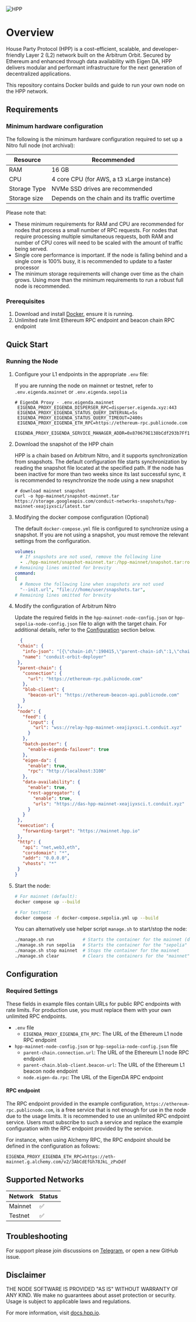 ![HPP](./assets/HPP_primary_black.svg)

# Overview

House Party Protocol (HPP) is a cost-efficient, scalable, and developer-friendly Layer 2 (L2) network built on the 
Arbitrum Orbit. Secured by Ethereum and enhanced through data availability with Eigen DA, HPP delivers modular and 
performant infrastructure for the next generation of decentralized applications.

This repository contains Docker builds and guide to run your own node on the HPP network.

## Requirements

### Minimum hardware configuration

The following is the minimum hardware configuration required to set up a Nitro full node (not archival):

| Resource     | Recommended                                   |
|--------------|-----------------------------------------------|
| RAM          | 16 GB                                         |
| CPU          | 4 core CPU (for AWS, a t3 xLarge instance)    |
| Storage Type | NVMe SSD drives are recommended               |
| Storage size | Depends on the chain and its traffic overtime |

Please note that:

* These minimum requirements for RAM and CPU are recommended for nodes that process a small number of RPC requests. For
  nodes that require processing multiple simultaneous requests, both RAM and number of CPU cores will need to be scaled
  with the amount of traffic being served.
* Single core performance is important. If the node is falling behind and a single core is 100% busy, it is recommended
  to update to a faster processor
* The minimum storage requirements will change over time as the chain grows. Using more than the minimum requirements to
  run a robust full node is recommended.

### Prerequisites

1. Download and install [Docker](https://www.docker.com/), ensure it is running.
2. Unlimited rate limit Ethereum RPC endpoint and beacon chain RPC endpoint

## Quick Start

### Running the Node

1. Configure your L1 endpoints in the appropriate `.env` file:

   If you are running the node on mainnet or testnet, refer to `.env.eigenda.mainnet` or `.env.eigenda.sepolia`

   ```properties
   # EigenDA Proxy - .env.eigenda.mainnet
    EIGENDA_PROXY_EIGENDA_DISPERSER_RPC=disperser.eigenda.xyz:443
    EIGENDA_PROXY_EIGENDA_STATUS_QUERY_INTERVAL=5s
    EIGENDA_PROXY_EIGENDA_STATUS_QUERY_TIMEOUT=2400s
    EIGENDA_PROXY_EIGENDA_ETH_RPC=https://ethereum-rpc.publicnode.com
    EIGENDA_PROXY_EIGENDA_SERVICE_MANAGER_ADDR=0x870679E138bCdf293b7Ff14dD44b70FC97e12fc0
   ```

2. Download the snapshot of the HPP chain

   HPP is a chain based on Arbitrum Nitro, and it supports synchronization from snapshots. 
   The default configuration file starts synchronization by reading the snapshot file located at the specified path. 
   If the node has been inactive for more than two weeks since its last successful sync, it is recommended to resynchronize the node using a new snapshot

   ```shell
   # download mainnet snapshot
   curl -o hpp-mainnet/snapshot-mainnet.tar  https://storage.googleapis.com/conduit-networks-snapshots/hpp-mainnet-xeajiyxsci/latest.tar
   ```

3. Modifying the docker compose configuration (Optional)

   The default `docker-compose.yml` file is configured to synchronize using a snapshot. If you are not using a snapshot, you must remove the relevant settings from the configuration.

   ```yaml
   volumes:
     # If snapshots are not used, remove the following line
     - ./hpp-mainnet/snapshot-mainnet.tar:/hpp-mainnet/snapshot.tar:ro
   # Remaining lines omitted for brevity
   command:
   [
     # Remove the following line when snapshots are not used
     "--init.url", "file:///home/user/snapshots.tar",
   # Remaining lines omitted for brevity
   ```

4. Modify the configuration of Arbitrum Nitro

   Update the required fields in the `hpp-mainnet-node-config.json` or `hpp-sepolia-node-config.json` file to align 
with the target chain. For additional details, refer to the [Configuration](#configuration) section below.

     ```json
       {
      "chain": {
        "info-json": "[{\"chain-id\":190415,\"parent-chain-id\":1,\"chain-name\":\"conduit-orbit-deployer\",\"chain-config\":{\"chainId\":190415,\"homesteadBlock\":0,\"daoForkBlock\":null,\"daoForkSupport\":true,\"eip150Block\":0,\"eip150Hash\":\"0x0000000000000000000000000000000000000000000000000000000000000000\",\"eip155Block\":0,\"eip158Block\":0,\"byzantiumBlock\":0,\"constantinopleBlock\":0,\"petersburgBlock\":0,\"istanbulBlock\":0,\"muirGlacierBlock\":0,\"berlinBlock\":0,\"londonBlock\":0,\"clique\":{\"period\":0,\"epoch\":0},\"arbitrum\":{\"EnableArbOS\":true,\"AllowDebugPrecompiles\":false,\"DataAvailabilityCommittee\":true,\"InitialArbOSVersion\":32,\"InitialChainOwner\":\"0xF91B7476e52374dD75fb3d598C5f2D5dc019fc90\",\"GenesisBlockNum\":0}},\"rollup\":{\"bridge\":\"0x9948eDFBb9e0b104bAd60393dBe79d0BC7937014\",\"inbox\":\"0xE0400a87d5Ee8a2Fc1dF2aAf4B6d8f89d0B9bE55\",\"sequencer-inbox\":\"0x9B26957a661bc862FA0d7eb21813Aa008d0Cc6E6\",\"rollup\":\"0xf0d2960a37B33567FF7507C2d59da021277663A1\",\"validator-utils\":\"0x84eA2523b271029FFAeB58fc6E6F1435a280db44\",\"validator-wallet-creator\":\"0x0A5eC2286bB15893d5b8f320aAbc823B2186BA09\",\"deployed-at\":22943219}}]",
        "name": "conduit-orbit-deployer"
      },
      "parent-chain": {
        "connection": {
          "url": "https://ethereum-rpc.publicnode.com"
        },
        "blob-client": {
          "beacon-url": "https://ethereum-beacon-api.publicnode.com"
        }
      },
      "node": {
        "feed": {
          "input": {
            "url": "wss://relay-hpp-mainnet-xeajiyxsci.t.conduit.xyz"
          }
        },
        "batch-poster": {
          "enable-eigenda-failover": true
        },
        "eigen-da": {
          "enable": true,
          "rpc": "http://localhost:3100"
        },
        "data-availability": {
          "enable": true,
          "rest-aggregator": {
            "enable": true,
            "urls": "https://das-hpp-mainnet-xeajiyxsci.t.conduit.xyz"
          }
        }
      },
      "execution": {
        "forwarding-target": "https://mainnet.hpp.io"
      },
      "http": {
        "api": "net,web3,eth",
        "corsdomain": "*",
        "addr": "0.0.0.0",
        "vhosts": "*"
      }
    }
    ```
5. Start the node:

   ```bash
   # For mainnet (default):
   docker compose up --build

   # For testnet:
   docker compose -f docker-compose.sepolia.yml up --build

   ```

   You can alternatively use helper script `manage.sh` to start/stop the node:

   ```bash
   ./manage.sh run           # Starts the container for the mainnet (default)
   ./manage.sh run sepolia   # Starts the container for the "sepolia" testnet
   ./manage.sh stop mainnet  # Stops the container for the mainnet 
   ./manage.sh clear         # Clears the containers for the "mainnet" (default)
   ```

## Configuration

### Required Settings

These fields in example files contain URLs for public RPC endpoints with rate limits. For production use, you must replace them with your own unlimited RPC endpoints.

- `.env` file
  - `EIGENDA_PROXY_EIGENDA_ETH_RPC`: The URL of the Ethereum L1 node RPC endpoint
- `hpp-mainnet-node-config.json` or `hpp-sepolia-node-config.json` file
  - `parent-chain.connection.url`: The URL of the Ethereum L1 node RPC endpoint
  - `parent-chain.blob-client.beacon-url`: The URL of the Ethereum L1 beacon node endpoint
  - `node.eigen-da.rpc`: The URL of the EigenDA RPC endpoint

#### RPC endpoint

The RPC endpoint provided in the example configuration, `https://ethereum-rpc.publicnode.com`, is a free service 
that is not enough for use in the node due to the usage limits. It is recommended to use an unlimited RPC endpoint 
service. Users must subscribe to such a service and replace the example configuration with the RPC endpoint provided 
by the service.

For instance, when using Alchemy RPC, the RPC endpoint should be defined in the configuration as follows:

```properties
EIGENDA_PROXY_EIGENDA_ETH_RPC=https://eth-mainnet.g.alchemy.com/v2/3AbCdEfGh78JkL_zPxDdf
```

## Supported Networks

| Network | Status |
|---------|--------|
| Mainnet | ✅      |
| Testnet | ✅      |

## Troubleshooting

For support please join discussions on [Telegram](https://t.me/aergoofficial), or open a new GitHub issue.

## Disclaimer

THE NODE SOFTWARE IS PROVIDED "AS IS" WITHOUT WARRANTY OF ANY KIND. We make no guarantees about asset protection or
security. Usage is subject to applicable laws and regulations.

For more information, visit [docs.hpp.io](https://docs.hpp.io/).
